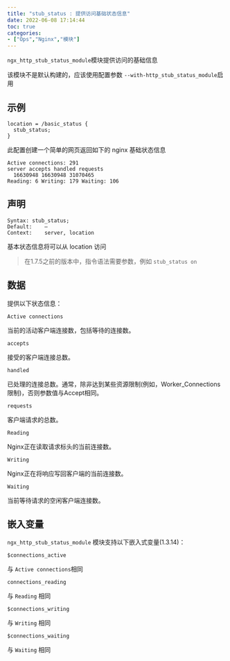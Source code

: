 ```yaml
---
title: "stub_status : 提供访问基础状态信息"
date: 2022-06-08 17:14:44
toc: true
categories:
- ["Ops","Nginx","模块"]
---
```


`ngx_http_stub_status_module`模块提供访问的基础信息

该模块不是默认构建的，应该使用配置参数 `--with-http_stub_status_module`启用




## 示例
```nginx
location = /basic_status {
  stub_status;
}
```
此配置创建一个简单的网页返回如下的 nginx 基础状态信息
```
Active connections: 291
server accepts handled requests
  16630948 16630948 31070465
Reading: 6 Writing: 179 Waiting: 106
```

## 声明
```
Syntax:	stub_status;
Default:	—
Context:	server, location
```
基本状态信息将可以从 location 访问
> 在1.7.5之前的版本中，指令语法需要参数，例如 `stub_status on`


## 数据
提供以下状态信息：

`Active connections` 

当前的活动客户端连接数，包括等待的连接数。

`accepts`

接受的客户端连接总数。

`handled`

已处理的连接总数。通常，除非达到某些资源限制(例如，Worker_Connections限制)，否则参数值与Accept相同。

`requests`

客户端请求的总数。

`Reading`

Nginx正在读取请求标头的当前连接数。

`Writing`

Nginx正在将响应写回客户端的当前连接数。

`Waiting`

当前等待请求的空闲客户端连接数。

## 嵌入变量
`ngx_http_stub_status_module` 模块支持以下嵌入式变量(1.3.14)：

`$connections_active`

与 `Active connections`相同

`connections_reading`

与 `Reading` 相同

`$connections_writing`

与 `Writing` 相同

`$connections_waiting`

与 `Waiting` 相同


